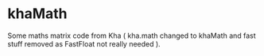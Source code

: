 # khaMath
Some maths matrix code from Kha  ( kha.math changed to khaMath and fast stuff removed as FastFloat not really needed ).

